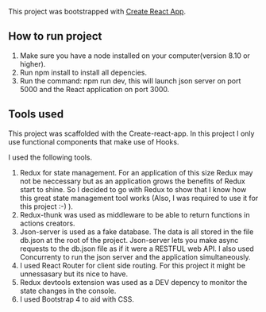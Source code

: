This project was bootstrapped with [Create React App](https://github.com/facebook/create-react-app).

## How to run project

1. Make sure you have a node installed on your computer(version 8.10 or higher).
2. Run npm install to install all depencies.
3. Run the command: npm run dev, this will launch json server on port 5000 and the React application on port 3000.

## Tools used

This project was scaffolded with the Create-react-app.
In this project I only use functional components that make use of Hooks.

I used the following tools.

1. Redux for state management. For an application of this size Redux may not be neccessary but as an application grows the benefits of Redux start to shine. So I decided to go with Redux to show that I know how this great state management tool works (Also, I was required to use it for this project :-) ).
2. Redux-thunk was used as middleware to be able to return functions in actions creators.
3. Json-server is used as a fake database. The data is all stored in the file db.json at the root of the project. Json-server lets you make async requests to the db.json file as if it were a RESTFUL web API. I also used Concurrenty to run the json server and the application simultaneously.
4. I used React Router for client side routing. For this project it might be unnessasary but its nice to have.
5. Redux devtools extension was used as a DEV depency to monitor the state changes in the console.
6. I used Bootstrap 4 to aid with CSS.
